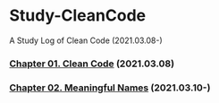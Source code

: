 # Study-CleanCode
A Study Log of Clean Code (2021.03.08-)

### [Chapter 01. Clean Code](https://github.com/kyurimki/Study-CleanCode/blob/main/chapter01-CleanCode.md) (2021.03.08)
### [Chapter 02. Meaningful Names](https://github.com/kyurimki/Study-CleanCode/blob/main/chapter02-MeaningfulNames.md) (2021.03.10-)
